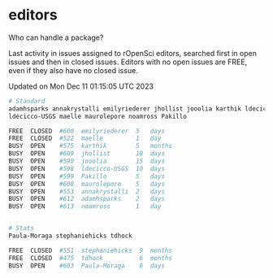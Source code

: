 # editors

Who can handle a package?

Last activity in issues assigned to rOpenSci editors, searched first in open
issues and then in closed issues. Editors with no open issues are FREE, even if
they also have no closed issue.


Updated on Mon Dec 11 01:15:05 UTC 2023

```bash
# Standard
adamhsparks annakrystalli emilyriederer jhollist jooolia karthik ldecicco
ldecicco-USGS maelle maurolepore noamross Pakillo

FREE  CLOSED  #600  emilyriederer  5   days
FREE  CLOSED  #522  maelle         1   day
BUSY  OPEN    #575  karthik        5   months
BUSY  OPEN    #609  jhollist       18  days
BUSY  OPEN    #590  jooolia        15  days
BUSY  OPEN    #598  ldecicco-USGS  10  days
BUSY  OPEN    #599  Pakillo        5   days
BUSY  OPEN    #608  maurolepore    5   days
BUSY  OPEN    #553  annakrystalli  2   days
BUSY  OPEN    #612  adamhsparks    2   days
BUSY  OPEN    #613  noamross       1   day


# Stats
Paula-Moraga stephaniehicks tdhock

FREE  CLOSED  #551  stephaniehicks  9  months
FREE  CLOSED  #475  tdhock          6  months
BUSY  OPEN    #603  Paula-Moraga    6  days
```
